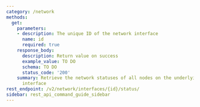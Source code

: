 ```yaml
---
category: /network
methods:
  get:
    parameters:
    - description: The unique ID of the network interface
      name: id
      required: true
    response_body:
      description: Return value on success
      example_value: TO DO
      schema: TO DO
      status_code: '200'
    summary: Retrieve the network statuses of all nodes on the underlying network
      interface
rest_endpoint: /v2/network/interfaces/{id}/status/
sidebar: rest_api_command_guide_sidebar
---
```

